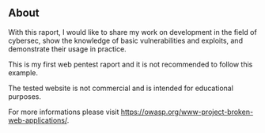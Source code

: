 ## About 
With this raport, I would like to share my work on development in the field of cybersec, show the knowledge of basic vulnerabilities and exploits, and demonstrate their usage in practice.

This is my first web pentest raport and it is not recommended to follow this example. 

The tested website is not commercial and is intended for educational purposes. 

For more informations please visit https://owasp.org/www-project-broken-web-applications/.
